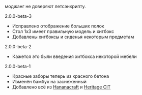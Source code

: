 моджанг не доверяют летсэнкрипту.

2.0.0-beta-3
- Исправлено отображение больших полок
- Стол 1x3 имеет правильную модель и хитбокс
- Добавлены хитбоксы и сиденья некоторым предметам

2.0.0-beta-2
- Кажется это были введения хитбокса некоторой мебели

2.0.0-beta-1
- Красные заборы теперь из красного бетона
- Изменён бамбук на заснеженный
- Добавлено всё из [Hananacraft](https://www.planetminecraft.com/texture-pack/hananacraft-v1-0/) и [Heritage CIT](https://www.planetminecraft.com/texture-pack/heritage-cit/)
